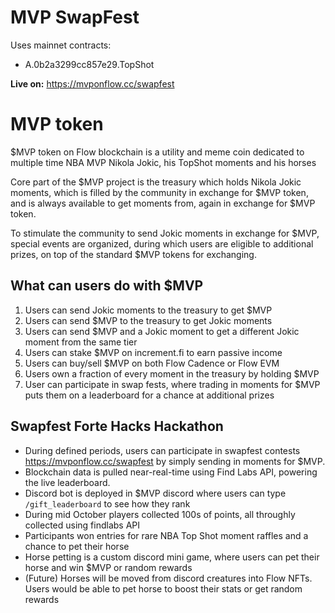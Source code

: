 # MVP SwapFest

Uses mainnet contracts:
- A.0b2a3299cc857e29.TopShot

**Live on:** https://mvponflow.cc/swapfest

# MVP token

$MVP token on Flow blockchain is a utility and meme coin dedicated to multiple time NBA MVP Nikola Jokic, his TopShot moments and his horses

Core part of the $MVP project is the treasury which holds Nikola Jokic moments, which is filled by the community in exchange for $MVP token, and is always available to get moments from, again in exchange for $MVP token.

To stimulate the community to send Jokic moments in exchange for $MVP, special events are organized, during which users are eligible to additional prizes, on top of the standard $MVP tokens for exchanging.

## What can users do with $MVP
1. Users can send Jokic moments to the treasury to get $MVP
1. Users can send $MVP to the treasury to get Jokic moments
1. Users can send $MVP and a Jokic moment to get a different Jokic moment from the same tier
1. Users can stake $MVP on increment.fi to earn passive income
1. Users can buy/sell $MVP on both Flow Cadence or Flow EVM
1. Users own a fraction of every moment in the treasury by holding $MVP
1. User can participate in swap fests, where trading in moments for $MVP puts them on a leaderboard for a chance at additional prizes

## Swapfest Forte Hacks Hackathon
- During defined periods, users can participate in swapfest contests https://mvponflow.cc/swapfest by simply sending in moments for $MVP.  
- Blockchain data is pulled near-real-time using Find Labs API, powering the live leaderboard.
- Discord bot is deployed in $MVP discord where users can type `/gift_leaderboard` to see how they rank
- During mid October players collected 100s of points, all throughly collected using findlabs API
- Participants won entries for rare NBA Top Shot moment raffles and a chance to pet their horse
- Horse petting is a custom discord mini game, where users can pet their horse and win $MVP or random rewards
- (Future) Horses will be moved from discord creatures into Flow NFTs. Users would be able to pet horse to boost their stats or get random rewards
